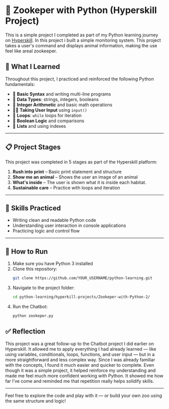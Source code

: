 # 🐇 Zookeper with Python (Hyperskill Project)

This is a simple project I completed as part of my Python learning journey on [Hyperskill](https://hyperskill.org). In this project i built a simple monitoring system. This project takes a user's command and displays animal information, making the use feel like areal zookeeper.

## 🧠 What I Learned

Throughout this project, I practiced and reinforced the following Python fundamentals:

- 📜 **Basic Syntax** and writing multi-line programs
- 🔢 **Data Types**: strings, integers, booleans
- 🧮 **Integer Arithmetic** and basic math operations
- 🧑‍💻 **Taking User Input** using `input()`
- 🔄 **Loops**: `while` loops for iteration
- 🧠 **Boolean Logic** and comparisons
- 🔢 **Lists** and using indexes
---

## 📋 Project Stages

This project was completed in 5 stages as part of the Hyperskill platform:

1. **Rush into print** – Basic print statement and structure
2. **Show me an animal** – Shows the user an image of an animal
3. **What's inside** – The user is shown what it is inside each habitat.
4. **Sustainable care** – Practice with loops and iteration
---

## 🎯 Skills Practiced

- Writing clean and readable Python code
- Understanding user interaction in console applications
- Practicing logic and control flow
---

## 🚀 How to Run

1. Make sure you have Python 3 installed
2. Clone this repository:
   ```bash
   git clone https://github.com/YOUR_USERNAME/python-learning.git
3. Navigate to the project folder:
   ```bash
   cd python-learning/hyperkill-projects/Zookeper-with-Python-2/
4. Run the Chatbot:
   ```bash
   python zookeper.py

## ✅ Reflection

This project was a great follow-up to the Chatbot project I did earlier on Hyperskill. It allowed me to apply everything I had already learned — like using variables, conditionals, loops, functions, and user input — but in a more straightforward and less complex way. Since I was already familiar with the concepts, I found it much easier and quicker to complete.
Even though it was a simple project, it helped reinforce my understanding and made me feel much more confident working with Python. It showed me how far I’ve come and reminded me that repetition really helps solidify skills.

---
Feel free to explore the code and play with it — or build your own zoo using the same structure and logic!

